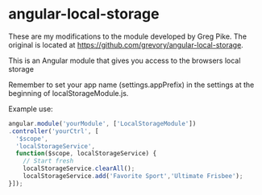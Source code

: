 angular-local-storage
=====================

These are my modifications to the module developed by Greg Pike.  The original is located at
https://github.com/grevory/angular-local-storage.

This is an Angular module that gives you access to the browsers local storage

Remember to set your app name (settings.appPrefix) in the settings at the beginning of localStorageModule.js.

Example use:

```javascript
angular.module('yourModule', ['LocalStorageModule'])
.controller('yourCtrl', [
  '$scope',
  'localStorageService',
  function($scope, localStorageService) {
    // Start fresh
    localStorageService.clearAll();
    localStorageService.add('Favorite Sport','Ultimate Frisbee');
}]);
```
